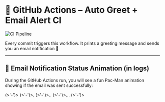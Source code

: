 # 🚀 GitHub Actions – Auto Greet + Email Alert CI

![CI Pipeline](https://github.com/Preethir22/greet_actions/actions/workflows/greet.yml/badge.svg)

Every commit triggers this workflow. It prints a greeting message and sends you an email notification 🎉

---

## 📧 Email Notification Status Animation (in logs)

During the GitHub Actions run, you will see a fun Pac-Man animation showing if the email was sent successfully:

(>'-')>
(>'-')>.
(>'-')>..
(>'-')>...
(>'-')>
